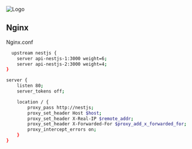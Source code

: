 
![Logo](https://github.com/LaserOnline/docker-nginx-load-balancer-ex1/assets/51033703/7b87b976-4819-4997-b564-d2a78818804b)


## Nginx

Nginx.conf

```bash
  upstream nestjs {
    server api-nestjs-1:3000 weight=6;
    server api-nestjs-2:3000 weight=4;
}

server {
    listen 80;
    server_tokens off;

    location / {
        proxy_pass http://nestjs;
        proxy_set_header Host $host;
        proxy_set_header X-Real-IP $remote_addr;
        proxy_set_header X-Forwarded-For $proxy_add_x_forwarded_for;
        proxy_intercept_errors on;
    }
}
```

